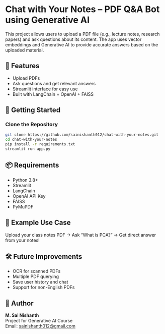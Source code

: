 # Chat with Your Notes – PDF Q&A Bot using Generative AI

This project allows users to upload a PDF file (e.g., lecture notes, research papers) and ask questions about its content. The app uses vector embeddings and Generative AI to provide accurate answers based on the uploaded material.

## 🔧 Features

- Upload PDFs
- Ask questions and get relevant answers
- Streamlit interface for easy use
- Built with LangChain + OpenAI + FAISS

## 🚀 Getting Started

### Clone the Repository

```bash
git clone https://github.com/sainishanth012/chat-with-your-notes.git
cd chat-with-your-notes
pip install -r requirements.txt
streamlit run app.py
```

## 📦 Requirements

- Python 3.8+
- Streamlit
- LangChain
- OpenAI API Key
- FAISS
- PyMuPDF

## 📘 Example Use Case

Upload your class notes PDF → Ask “What is PCA?” → Get direct answer from your notes!

## 🛠 Future Improvements

- OCR for scanned PDFs
- Multiple PDF querying
- Save user history and chat
- Support for non-English PDFs

## 👤 Author

**M. Sai Nishanth**  
Project for Generative AI Course  
Email: sainishanth012@gmail.com
